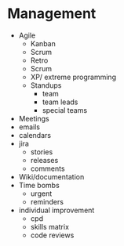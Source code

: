 # Management

- Agile
  - Kanban
  - Scrum
  - Retro
  - Scrum
  - XP/ extreme programming
  - Standups
    - team
    - team leads
    - special teams
- Meetings
- emails
- calendars
- jira
  - stories
  - releases
  - comments
- Wiki/documentation
- Time bombs
  - urgent
  - reminders
- individual improvement
  - cpd
  - skills matrix
  - code reviews
